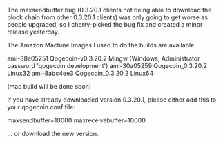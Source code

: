 The maxsendbuffer bug (0.3.20.1 clients not being able to download the block chain from other 0.3.20.1 clients) was only going to get
worse as people upgraded, so I cherry-picked the bug fix and created a minor release yesterday.

The Amazon Machine Images I used to do the builds are available:

  ami-38a05251   Qogecoin-v0.3.20.2 Mingw    (Windows; Administrator password 'qogecoin development')
  ami-30a05259   Qogecoin_0.3.20.2 Linux32
  ami-8abc4ee3   Qogecoin_0.3.20.2 Linux64

(mac build will be done soon)

If you have already downloaded version 0.3.20.1, please either add this to your qogecoin.conf file:

  maxsendbuffer=10000
  maxreceivebuffer=10000

... or download the new version.
